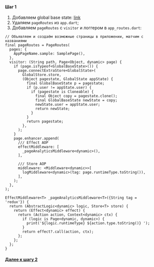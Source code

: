 #### Шаг 1
1. Добавляем global base state: [link](https://github.com/iVirn/flutter_chat_app_steps/tree/master/1.%20Add%20Global%20State/global_state)
2. Удаляем `pageRoutes` из `app.dart`;
3. Добавляем `pageRoutes` с `visitor` и логгером в `app_routes.dart`: 
```
// Объявляем и создаём возможные страницы в приложении, матчим с названиями
final pageRoutes = PageRoutes(
  pages: {
    AppPageName.sample: SamplePage(),
  },
  visitor: (String path, Page<Object, dynamic> page) {
    if (page.isTypeof<GlobalBaseState>()) {
      page.connectExtraStore<GlobalState>(
        GlobalStore.store,
        (Object pagestate, GlobalState appState) {
          final GlobalBaseState p = pagestate;
          if (p.user != appState.user) {
            if (pagestate is Cloneable) {
              final Object copy = pagestate.clone();
              final GlobalBaseState newState = copy;
              newState.user = appState.user;
              return newState;
            }
          }
          return pagestate;
        },
      );
    }
    page.enhancer.append(
      /// Effect AOP
      effectMiddleware: [
        _pageAnalyticsMiddleware<dynamic>(),
      ],

      /// Store AOP
      middleware: <Middleware<dynamic>>[
        logMiddleware<dynamic>(tag: page.runtimeType.toString()),
      ],
    );
  },
);

EffectMiddleware<T> _pageAnalyticsMiddleware<T>({String tag = 'redux'}) {
  return (AbstractLogic<dynamic> logic, Store<T> store) {
    return (Effect<dynamic> effect) {
      return (Action action, Context<dynamic> ctx) {
        if (logic is Page<dynamic, dynamic>) {
          print('${logic.runtimeType} ${action.type.toString()} ');
        }
        return effect?.call(action, ctx);
      };
    };
  };
}
```

#### [Далее к шагу 2](https://github.com/iVirn/flutter_chat_app_steps/tree/master/2.%20Add%20Login)